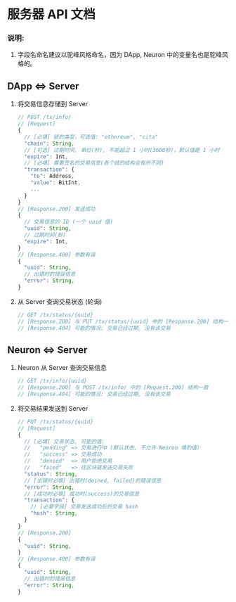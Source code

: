 
# 服务器 API 文档

### 说明:

1. 字段名命名建议以驼峰风格命名，因为 DApp, Neuron 中的变量名也是驼峰风格的。


## DApp <=> Server

1. 将交易信息存储到 Server

    ``` javascript
    // POST /tx/info/
    // [Request]
    {
      // [必填] 链的类型，可选值: "ethereum", "cita"
      "chain": String,
      // [可选] 过期时间, 单位(秒), 不能超过 1 小时(3600秒)，默认值是 1 小时 
      "expire": Int,
      // [必填] 需要签名的交易信息(各个链的结构会有所不同)
      "transaction": {
        "to": Address,
        "value": BitInt,
        ...
      }
    }
    // [Response.200] 发送成功
    {
      // 交易信息的 ID (一个 uuid 值)
      "uuid": String,
      // 过期时间(秒)
      "expire": Int,
    }
    // [Response.400] 参数有误
    {
      "uuid": String,
      // 出错时的错误信息
      "error": String,
    }
    ```

2. 从 Server 查询交易状态 (轮询)

    ``` javascript
    // GET /tx/status/{uuid}
    // [Response.200] 与 PUT /tx/status/{uuid} 中的 [Response.200] 结构一致
    // [Response.404] 可能的情况: 交易已经过期, 没有该交易
    ```

## Neuron <=> Server

1. Neuron 从 Server 查询交易信息

    ```javascript
    // GET /tx/info/{uuid}
    // [Response.200] 与 POST /tx/info/ 中的 [Request.200] 结构一致
    // [Response.404] 可能的情况: 交易已经过期, 没有该交易
    ```
    
2. 将交易结果发送到 Server

    ```javascript
    // PUT /tx/status/{uuid}
    // [Request]
    {
      // [必填] 交易状态, 可能的值: 
      //   "pending" => 交易进行中 (默认状态, 不允许 Neuron 填的值)
      //   "success" => 交易成功
      //   "denied"  => 用户拒绝交易
      //   "faied"   => 往区块链发送交易失败
      "status": String,
      // [出错时必填] 出错时(deined, failed)的错误信息  
      "error": String,
      // [成功时必填] 成功时(success)的交易信息
      "transaction": {
        // [必要字段] 交易发送成功后的交易 hash
        "hash": String, 
      }
    }
    // [Response.200]
    {
      "uuid": String,
    }
    // [Response.400] 参数有误
    {
      "uuid": String,
      // 出错时的错误信息
      "error": String,
    }
    ```
    
